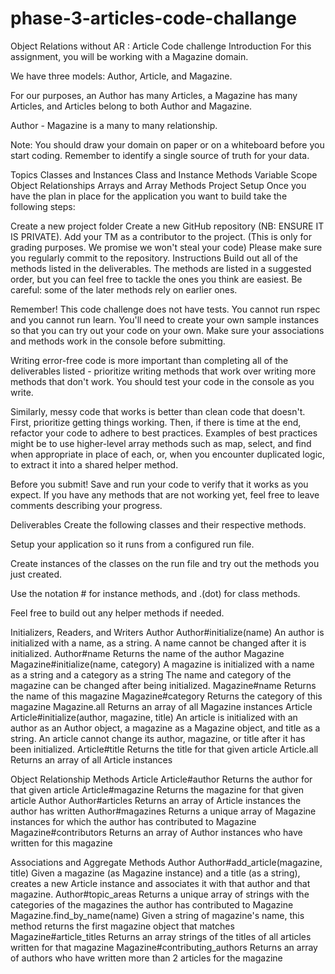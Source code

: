 # phase-3-articles-code-challange

Object Relations without AR : Article Code challenge
Introduction
For this assignment, you will be working with a Magazine domain.

 

We have three models: Author, Article, and Magazine.

 

For our purposes, an Author has many Articles, a Magazine has many Articles, and Articles belong to both Author and Magazine.

 

Author - Magazine is a many to many relationship.

 

Note: You should draw your domain on paper or on a whiteboard before you start coding. Remember to identify a single source of truth for your data.

Topics
Classes and Instances
Class and Instance Methods
Variable Scope
Object Relationships
Arrays and Array Methods
Project Setup
Once you have the plan in place for the application you want to build take the following steps:

Create a new project folder
Create a new GitHub repository (NB: ENSURE IT IS PRIVATE).
Add your TM as a contributor to the project. (This is only for grading purposes. We promise we won't steal your code)
Please make sure you regularly commit to the repository.
Instructions
Build out all of the methods listed in the deliverables. The methods are listed in a suggested order, but you can feel free to tackle the ones you think are easiest. Be careful: some of the later methods rely on earlier ones.

Remember! This code challenge does not have tests. You cannot run rspec and you cannot run learn. You'll need to create your own sample instances so that you can try out your code on your own. Make sure your associations and methods work in the console before submitting.

Writing error-free code is more important than completing all of the deliverables listed - prioritize writing methods that work over writing more methods that don't work. You should test your code in the console as you write.

Similarly, messy code that works is better than clean code that doesn't. First, prioritize getting things working. Then, if there is time at the end, refactor your code to adhere to best practices. Examples of best practices might be to use higher-level array methods such as map, select, and find when appropriate in place of each, or, when you encounter duplicated logic, to extract it into a shared helper method.

Before you submit! Save and run your code to verify that it works as you expect. If you have any methods that are not working yet, feel free to leave comments describing your progress.

 

Deliverables
Create the following classes and their respective methods.

Setup your application so it runs from a configured run file. 

Create instances of the classes on the run file and try out the methods you just created.

Use the notation # for instance methods, and .(dot) for class methods.

Feel free to build out any helper methods if needed.

 

Initializers, Readers, and Writers
Author
Author#initialize(name)
An author is initialized with a name, as a string.
A name cannot be changed after it is initialized.
Author#name
Returns the name of the author
Magazine
Magazine#initialize(name, category)
A magazine is initialized with a name as a string and a category as a string
The name and category of the magazine can be changed after being initialized.
Magazine#name
Returns the name of this magazine
Magazine#category
Returns the category of this magazine
Magazine.all
Returns an array of all Magazine instances
Article
Article#initialize(author, magazine, title)
An article is initialized with an author as an Author object, a magazine as a Magazine object, and title as a string.
An article cannot change its author, magazine, or title after it has been initialized.
Article#title
Returns the title for that given article
Article.all
Returns an array of all Article instances
 

Object Relationship Methods
Article
Article#author
Returns the author for that given article
Article#magazine
Returns the magazine for that given article
Author
Author#articles
Returns an array of Article instances the author has written
Author#magazines
Returns a unique array of Magazine instances for which the author has contributed to
Magazine
Magazine#contributors
Returns an array of Author instances who have written for this magazine
 

Associations and Aggregate Methods
Author
Author#add_article(magazine, title)
Given a magazine (as Magazine instance) and a title (as a string), creates a new Article instance and associates it with that author and that magazine.
Author#topic_areas
Returns a unique array of strings with the categories of the magazines the author has contributed to
Magazine
Magazine.find_by_name(name)
Given a string of magazine's name, this method returns the first magazine object that matches
Magazine#article_titles
Returns an array strings of the titles of all articles written for that magazine
Magazine#contributing_authors
Returns an array of authors who have written more than 2 articles for the magazine